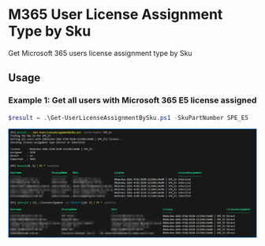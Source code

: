 # M365 User License Assignment Type by Sku

Get Microsoft 365 users license assignment type by Sku

## Usage

### Example 1: Get all users with Microsoft 365 E5 license assigned

```PowerShell
$result = .\Get-UserLicenseAssignmentBySku.ps1 -SkuPartNumber SPE_E5
```

![Example 1 - Get all users with Microsoft 365 E5 license assigned](docs/images/example1.png)
